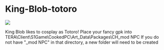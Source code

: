 # King-Blob-totoro
![](https://66.media.tumblr.com/581cf8242f63210b762bf72e9ba1821f/tumblr_pnkevhtMmZ1y6xrgvo1_500.png)

King Blob likes to cosplay as Totoro!
Place your fancy gpk into TERA\Client\S1Game\CookedPC\Art_Data\Packages\CH_mod NPC
If you do not have "_mod NPC" in that directory, a new folder will need to be created
